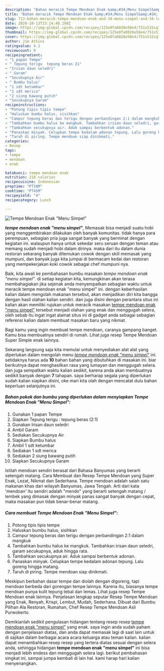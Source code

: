 ```yaml
---
description: "Bahan meracik Tempe Mendoan Enak &amp;#34;Menu Simpel&amp;#34; Lezat"
title: "Bahan meracik Tempe Mendoan Enak &amp;#34;Menu Simpel&amp;#34; Lezat"
slug: 713-bahan-meracik-tempe-mendoan-enak-and-34-menu-simpel-and-34-lezat
date: 2020-10-13T23:14:40.198Z
image: https://img-global.cpcdn.com/recipes/125e0fa0020e50e4/751x532cq70/tempe-mendoan-enak-menu-simpel-foto-resep-utama.jpg
thumbnail: https://img-global.cpcdn.com/recipes/125e0fa0020e50e4/751x532cq70/tempe-mendoan-enak-menu-simpel-foto-resep-utama.jpg
cover: https://img-global.cpcdn.com/recipes/125e0fa0020e50e4/751x532cq70/tempe-mendoan-enak-menu-simpel-foto-resep-utama.jpg
author: Jim Atkins
ratingvalue: 4.1
reviewcount: 9
recipeingredient:
- "1 papan Tempe"
- " Tepung terigu  tepung beras 21"
- "Irisan daun seledri"
- " Garam"
- "Secukupnya Air"
- " Bumbu halus"
- "1 sdt ketumbar"
- "1 sdt merica"
- "2 siung bawang putih"
- "Secukupnya Garam"
recipeinstructions:
- "Potong tipis tipis tempe"
- "Haluskan bumbu halus, sisihkan"
- "Campur tepung beras dan terigu dengan perbandingan 2:1 dalam mangkuk"
- "Tambahkan bumbu halus ke mangkuk. Tambahkan irisan daun seledri, garam secukupnya, aduk hingga rata."
- "Tambahkan secukupnya air. Aduk sampai berbentuk adonan."
- "Panaskan minyak. Celupkan tempe kedalam adonan tepung. Lalu goreng hingga matang."
- "Taruh di piring. Tempe mendoan siap dinikmati."
categories:
- Resep
tags:
- tempe
- mendoan
- enak

katakunci: tempe mendoan enak 
nutrition: 218 calories
recipecuisine: Indonesian
preptime: "PT18M"
cooktime: "PT45M"
recipeyield: "4"
recipecategory: Lunch

---
```



![Tempe Mendoan Enak &#34;Menu Simpel&#34;](https://img-global.cpcdn.com/recipes/125e0fa0020e50e4/751x532cq70/tempe-mendoan-enak-menu-simpel-foto-resep-utama.jpg)

<b><i>tempe mendoan enak &#34;menu simpel&#34;</i></b>, Memasak bisa menjadi suatu hobi yang menggembirakan dilakukan oleh banyak komunitas. tidak hanya para perempuan, sebagian pria juga sangat banyak yang berminat dengan kegiatan ini. walaupun hanya untuk sekedar seru seruan dengan teman atau memang sudah menjadi hobi dalam dirinya. maka dari itu dalam dunia restoran sekarang banyak ditemukan cowok dengan skill memasak yang mumpuni, dan banyak juga kita jumpai di bermacam kedai dan restoran yang mempekerjakan koki cowok sebagai chef mumpuni nya.

Baik, kita awali ke pembahasan bumbu masakan <i>tempe mendoan enak &#34;menu simpel&#34;</i>. di setiap kegiatan kita, kemungkinan akan terasa membahagiakan jika sejenak anda menyempatkan sebagian waktu untuk meracik tempe mendoan enak &#34;menu simpel&#34; ini. dengan keberhasilan kalian dalam mengolah makanan tersebut, akan menjadikan diri kita bangga dengan hasil olahan kalian sendiri. dan juga disini dengan perantara situs ini kalian akan memiliki rujukan untuk meracik masakan <u>tempe mendoan enak &#34;menu simpel&#34;</u> tersebut menjadi olahan yang enak dan menggugah selera, oleh sebab itu ingat ingat alamat situs ini di gadget anda sebagai sebagian referensi kalian dalam membuat masakan baru yang nikmat.

Bagi kamu yang ingin membuat tempe mendoan, caranya gampang banget. Kamu bisa membuatnya sendiri di rumah. Lihat juga resep Tempe Mendoan Super Simple enak lainnya.


Sekarang langsung saja kita memulai untuk menyediakan alat alat yang diperlukan dalam mengolah menu <u><i>tempe mendoan enak &#34;menu simpel&#34;</i></u> ini. setidaknya harus ada <b>10</b> bahan bahan yang dibutuhkan di masakan ini. biar berikutnya dapat menghasilkan rasa yang lumayan dan menggugah selera. dan juga sempatkan waktu kalian sedikit, karena anda akan membuatnya sedikit banyak dengan <b>7</b> tahapan. saya berharap segala yang diperlukan sudah kalian siapkan disini, oke mari kita olah dengan mencatat dulu bahan keperluan selanjutnya ini.

<!--inarticleads1-->

##### Bahan pokok dan bumbu yang diperlukan dalam menyiapkan Tempe Mendoan Enak &#34;Menu Simpel&#34;:

1. Gunakan 1 papan Tempe
1. Siapkan  Tepung terigu : tepung beras (2:1)
1. Gunakan Irisan daun seledri
1. Ambil  Garam
1. Sediakan Secukupnya Air
1. Siapkan  Bumbu halus
1. Ambil 1 sdt ketumbar
1. Sediakan 1 sdt merica
1. Sediakan 2 siung bawang putih
1. Siapkan Secukupnya Garam


Istilah mendoan sendiri berasal dari Bahasa Banyumas yang berarti setengah matang. Cara Membuat dan Resep Tempe Mendoan yang Super Enak, Lezat, Nikmat dan Sederhana. Tempe mendoan adalah salah satu makanan khas dari wilayah Banyumas, Jawa Tengah. Arti dari kata &#39;mendoan&#39; itu sendiri adalah &#34;mendo&#34; yang berarti setengah matang / lembek yang dimasak dengan minyak panas sangat banyak dengan cepat, maka masakan pun tidak benar-benar matang. 

<!--inarticleads2-->

##### Cara membuat Tempe Mendoan Enak &#34;Menu Simpel&#34;:

1. Potong tipis tipis tempe
1. Haluskan bumbu halus, sisihkan
1. Campur tepung beras dan terigu dengan perbandingan 2:1 dalam mangkuk
1. Tambahkan bumbu halus ke mangkuk. Tambahkan irisan daun seledri, garam secukupnya, aduk hingga rata.
1. Tambahkan secukupnya air. Aduk sampai berbentuk adonan.
1. Panaskan minyak. Celupkan tempe kedalam adonan tepung. Lalu goreng hingga matang.
1. Taruh di piring. Tempe mendoan siap dinikmati.


Meskipun berbahan dasar tempe dan diolah dengan digoreng, tapi mendoan berbeda dari gorengan tempe lainnya. Karena itu, biasanya tempe mendoan punya kulit tepung tebal dan lemas. Lihat juga resep Tempe Mendoan enak lainnya. Penjelasan lengkap seputar Resep Tempe Mendoan yang Enak, Renyah, Krispi, Lembut, Mudah, Sederhana. Dibuat dari Bumbu Pilihan Ala Restoran, Rumahan, Chef Resep Tempe Mendoan Asli Purwokerto. 

Demikianlah sedikit pengulasan hidangan tentang resep resep <u>tempe mendoan enak &#34;menu simpel&#34;</u> yang enak. saya ingin anda sudah paham dengan penjelasan diatas, dan anda dapat memasak lagi di saat lain untuk di sajikan dalam berbagai acara acara keluarga atau teman kalian. kalian dapat menambahkan resep resep yang tertera diatas sesuai dengan selera anda, sehingga hidangan <b>tempe mendoan enak &#34;menu simpel&#34;</b> ini bisa menjadi lebih endess dan menggugah selera lagi. berikut pembahasan singkat ini, sampai jumpa kembali di lain hal. kami harap hari kalian menyenangkan.
